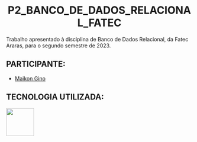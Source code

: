 # <h1 align="center">P2_BANCO_DE_DADOS_RELACIONAL_FATEC</h1>
Trabalho apresentado à disciplina de Banco de Dados Relacional, da Fatec Araras, para o segundo semestre de 2023.

## PARTICIPANTE:
- [Maikon Gino](https://github.com/MaikonGino)<br>

## TECNOLOGIA UTILIZADA:
<div>   
<img src="https://cdn.jsdelivr.net/gh/devicons/devicon/icons/mysql/mysql-original-wordmark.svg" width="75px">
</div>
